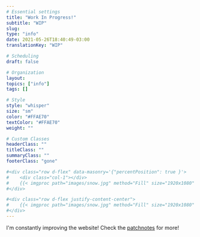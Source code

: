 ```yaml
---
# Essential settings
title: "Work In Progress!"
subtitle: "WIP"
slug:
type: "info"
date: 2021-05-26T18:40:49-03:00
translationKey: "WIP"

# Scheduling
draft: false

# Organization
layout:
topics: ["info"]
tags: []

# Style
style: "whisper"
size: "sm"
color: "#FFAE70"
textColor: "#FFAE70"
weight: ""

# Custom Classes
headerClass: ""
titleClass: ""
summaryClass: ""
footerClass: "gone"

#<div class="row d-flex" data-masonry='{"percentPosition": true }'>
#    <div class="col-1"></div>
#    {{< imgproc path="images/snow.jpg" method="Fill" size="1920x1080" col="8" >}}
#</div>

#<div class="row d-flex justify-content-center">
#    {{< imgproc path="images/snow.jpg" method="Fill" size="1920x1080" col="8" >}}
#</div>
---
```


I'm constantly improving the website! Check the [patchnotes](/patchnotes) for more!